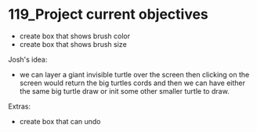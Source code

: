 # 119_Project current objectives

- create box that shows brush color
- create box that shows brush size

Josh's idea:
- we can layer a giant invisible turtle over the screen then clicking on the screen would return the big turtles cords and then we can have either the same big turtle draw or init some other smaller turtle to draw.

Extras: 
- create box that can undo
